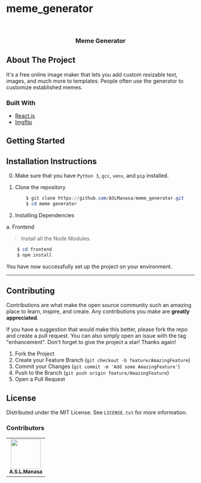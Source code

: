 # meme_generator


<!-- PROJECT LOGO -->
<br />

  <a href="https://github.com/github_username/repo_name">
   
  </a>

<h3 align="center">Meme Generator</h3>

<!--   <p align="center">
    Built with love, Next.js & Flask.
    <br />
    <a href="https://safe-readable.vercel.app">https://safe-readable.vercel.app</a>

</div> -->

## About The Project
It's a free online image maker that lets you add custom resizable text, images, and much more to templates. People often use the generator to customize established memes.


### Built With

- [React.js](https://nextjs.org/)
- [Imgflip](https://imgflip.com/memegenerator)


<!-- GETTING STARTED -->

## Getting Started
 

## Installation Instructions

0. Make sure that you have `Python 3`, `gcc`, `venv`, and `pip` installed.
1. Clone the repository

   ```powershell
       $ git clone https://github.com/ASLManasa/meme_generator.git
       $ cd meme generator
   ```

2. Installing Dependencies
<!-- 
   a. Backend

   > Create a python 3 venv, activate the environment and Install the project dependencies.

   ```powershell
       $ cd backend
       $ python -m venv venv
       $ venv\Scripts\Activate.ps1
       $ pip3 install -r requirements.txt
   ``` -->

   a. Frontend

   > Install all the Node Modules.

   ```powershell
       $ cd frontend
       $ npm install
   ```

You have now successfully set up the project on your environment.

---



<!-- CONTRIBUTING -->

## Contributing

Contributions are what make the open source community such an amazing place to learn, inspire, and create. Any contributions you make are **greatly appreciated**.

If you have a suggestion that would make this better, please fork the repo and create a pull request. You can also simply open an issue with the tag "enhancement".
Don't forget to give the project a star! Thanks again!

1. Fork the Project
2. Create your Feature Branch (`git checkout -b feature/AmazingFeature`)
3. Commit your Changes (`git commit -m 'Add some AmazingFeature'`)
4. Push to the Branch (`git push origin feature/AmazingFeature`)
5. Open a Pull Request

<!-- LICENSE -->

## License

Distributed under the MIT License. See `LICENSE.txt` for more information.

### Contributors

<table>
  <tr>
    <td align='center'><a href='https://github.com/ASLManasa'><img src='https://avatars.githubusercontent.com/u/72789934?v=4' width='80px;' alt=''/><br/><sub><b>A.S.L.Manasa</b></sub></a></td>

  </table>

<!-- <a href="https://github.com/ASLManasa/Readable_Brute_Force/graphs/contributors">
  <img src="https://contrib.rocks/image?repo=ASLManasa/Readable_Brute_Force" />
</a> -->

<!-- CONTACT -->
